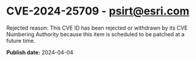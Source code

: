 # CVE-2024-25709 - psirt@esri.com

Rejected reason: 
This CVE ID has been rejected or withdrawn by its CVE Numbering Authority because this item is scheduled to be patched at a future time.



**Publish date:** 2024-04-04
